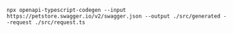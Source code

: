 `npx openapi-typescript-codegen --input https://petstore.swagger.io/v2/swagger.json --output ./src/generated --request ./src/request.ts `
